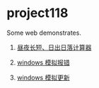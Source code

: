 # project118

Some web demonstrates.

1. [昼夜长短、日出日落计算器](https://wzyskq.github.io/project118/DiurnalTime/)

2. [windows 模拟报错](https://wzyskq.github.io/project118/SimulatedError/)

3. [windows 模拟更新](https://wzyskq.github.io/project118/SimulatedUpdate/)

     
